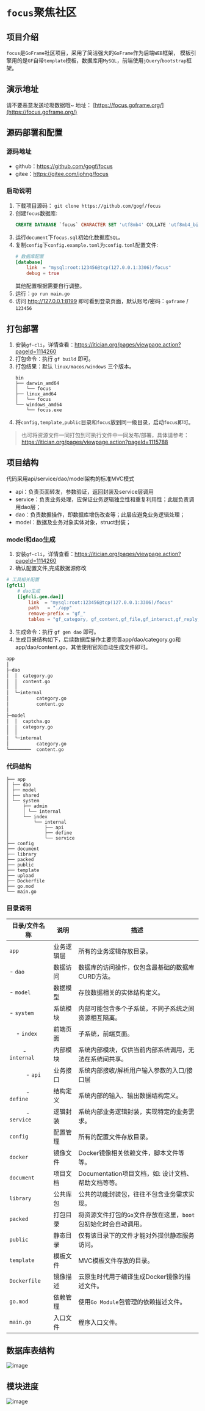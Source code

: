 # `focus`聚焦社区

## 项目介绍

`focus`是`GoFrame`社区项目，采用了简洁强大的`GoFrame`作为后端`WEB`框架，
模板引擎用的是`GF`自带`template`模板，数据库用`MySQL`，前端使用`jQuery`/`bootstrap`框架。

## 演示地址

请不要恶意发送垃圾数据哦~ 地址： [https://focus.goframe.org/](https://focus.goframe.org/) 

## 源码部署和配置

### 源码地址

* github：https://github.com/gogf/focus
* gitee：https://gitee.com/johng/focus

### 启动说明

1. 下载项目源码： `git clone https://github.com/gogf/focus` 
2. 创建`focus`数据库:
    ```sql
    CREATE DATABASE `focus` CHARACTER SET 'utf8mb4' COLLATE 'utf8mb4_bin';
    ```
3. 运行`document`下`focus.sql`初始化数据库`SQL`。
4. 复制`config`下`config.example.toml`为`config.toml`配置文件:
    ```toml
    # 数据库配置
    [database]
        link  = "mysql:root:123456@tcp(127.0.0.1:3306)/focus"
        debug = true
    ```
    其他配置根据需要自行调整。
5. 运行：`go run main.go`
6. 访问 http://127.0.0.1:8199 即可看到登录页面，默认账号/密码：`goframe` / `123456`

## 打包部署

1. 安装`gf-cli`，详情查看：https://itician.org/pages/viewpage.action?pageId=1114260
2. 打包命令：执行 `gf build` 即可。
3. 打包结果：默认 `linux/macos/windows` 三个版本。
    ```shell
    bin
    ├── darwin_amd64
    │   └── focus
    ├── linux_amd64
    │   └── focus
    └── windows_amd64
        └── focus.exe
    ```
4. 将`config,template,public`目录和`focus`放到同一级目录，启动`focus`即可。
> 也可将资源文件一同打包到可执行文件中一同发布/部署，具体请参考：https://itician.org/pages/viewpage.action?pageId=1115788

## 项目结构

代码采用api/service/dao/model架构的标准MVC模式

* api：负责页面转发，参数验证，返回封装及service层调用
* service：负责业务处理，应保证业务逻辑独立性和重复利用性；此层负责调用dao层；
* dao：负责数据操作，即数据库增伤改查等；此层应避免业务逻辑处理；
* model：数据及业务对象实体对象，struct封装；

### model和dao生成

1. 安装`gf-cli`，详情查看：https://itician.org/pages/viewpage.action?pageId=1114260
2. 确认配置文件,完成数据源修改
```toml
# 工具相关配置
[gfcli]
    # dao生成
    [[gfcli.gen.dao]]
        link  = "mysql:root:123456@tcp(127.0.0.1:3306)/focus"
        path   = "./app"
        remove-prefix = "gf_"
        tables = "gf_category, gf_content,gf_file,gf_interact,gf_reply,gf_setting,gf_user"
```   
3. 生成命令：执行 `gf gen dao` 即可。
4. 生成目录结构如下，后续数据库操作主要完善app/dao/category.go和app/dao/content.go，其他使用官网自动生成文件即可。
```bash
app
│
├─dao
│  │  category.go
│  │  content.go
│  │
│  └─internal
│          category.go
│          content.go
│
├─model
│  │  captcha.go
│  │  category.go
│  │
│  └─internal
│          category.go
└────────  content.go
```

### 代码结构

```
├── app
│ ├── dao
│ ├── model
│ ├── shared
│ └── system
│     ├── admin
│     │ └── internal
│     └── index
│         └── internal
│             ├── api
│             ├── define
│             └── service
├── config
├── document
├── library
├── packed
├── public
├── template
├── upload
├── Dockerfile
├── go.mod
└── main.go
```

### 目录说明

|目录/文件名称   | 说明 | 描述
|---|---|---
|`app`           | 业务逻辑层 | 所有的业务逻辑存放目录。
| - `dao`        | 数据访问   | 数据库的访问操作，仅包含最基础的数据库CURD方法。
| - `model`      | 数据模型   | 存放数据相关的实体结构定义。
| - `system`     | 系统模块   | 内部可能包含多个子系统，不同子系统之间资源相互隔离。
| &nbsp; &nbsp; - `index`    | 前端页面 | 子系统，前端页面。
| &nbsp; &nbsp; &nbsp; &nbsp; - `internal`       | 内部模块 | 系统内部模块，仅供当前内部系统调用，无法在系统间共享。
| &nbsp; &nbsp; &nbsp; &nbsp; &nbsp; - `api`     | 业务接口 | 系统内部接收/解析用户输入参数的入口/接口层
| &nbsp; &nbsp; &nbsp; &nbsp; &nbsp; - `define`  | 结构定义 | 系统内部的输入、输出数据结构定义。
| &nbsp; &nbsp; &nbsp; &nbsp; &nbsp; - `service` | 逻辑封装 | 系统内部业务逻辑封装，实现特定的业务需求。
|`config`        | 配置管理   | 所有的配置文件存放目录。
|`docker`        | 镜像文件   | Docker镜像相关依赖文件，脚本文件等等。
|`document`      | 项目文档   | Documentation项目文档，如: 设计文档、帮助文档等等。
|`library`       | 公共库包   | 公共的功能封装包，往往不包含业务需求实现。
|`packed`        | 打包目录   | 将资源文件打包的`Go`文件存放在这里，`boot`包初始化时会自动调用。
|`public`        | 静态目录   | 仅有该目录下的文件才能对外提供静态服务访问。
|`template`      | 模板文件   | MVC模板文件存放的目录。
|`Dockerfile`    | 镜像描述 | 云原生时代用于编译生成Docker镜像的描述文件。
|`go.mod`        | 依赖管理   | 使用`Go Module`包管理的依赖描述文件。
|`main.go`       | 入口文件   | 程序入口文件。

## 数据库表结构

![image](document/images/databases.png)

## 模块进度

![image](document/design/focus-v0.1.0-beta.png)